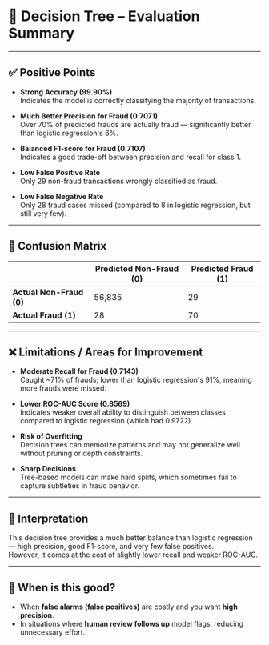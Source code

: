 # 🌳 Decision Tree – Evaluation Summary

---

## ✅ Positive Points

- **Strong Accuracy (99.90%)**  
  Indicates the model is correctly classifying the majority of transactions.

- **Much Better Precision for Fraud (0.7071)**  
  Over 70% of predicted frauds are actually fraud — significantly better than logistic regression's 6%.

- **Balanced F1-score for Fraud (0.7107)**  
  Indicates a good trade-off between precision and recall for class 1.

- **Low False Positive Rate**  
  Only 29 non-fraud transactions wrongly classified as fraud.

- **Low False Negative Rate**  
  Only 28 fraud cases missed (compared to 8 in logistic regression, but still very few).

---

## 🧮 Confusion Matrix

|                         | Predicted Non-Fraud (0) | Predicted Fraud (1) |
|-------------------------|--------------------------|----------------------|
| **Actual Non-Fraud (0)** | 56,835                   | 29                   |
| **Actual Fraud (1)**     | 28                       | 70                   |

---

## ❌ Limitations / Areas for Improvement

- **Moderate Recall for Fraud (0.7143)**  
  Caught ~71% of frauds; lower than logistic regression's 91%, meaning more frauds were missed.

- **Lower ROC-AUC Score (0.8569)**  
  Indicates weaker overall ability to distinguish between classes compared to logistic regression (which had 0.9722).

- **Risk of Overfitting**  
  Decision trees can memorize patterns and may not generalize well without pruning or depth constraints.

- **Sharp Decisions**  
  Tree-based models can make hard splits, which sometimes fail to capture subtleties in fraud behavior.

---

## 🧠 Interpretation

This decision tree provides a much better balance than logistic regression — high precision, good F1-score, and very few false positives.  
However, it comes at the cost of slightly lower recall and weaker ROC-AUC.

---

## 🏁 When is this good?

- When **false alarms (false positives)** are costly and you want **high precision**.
- In situations where **human review follows up** model flags, reducing unnecessary effort.


